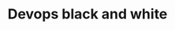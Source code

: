---
visible: false
layout: category
title: Devops black and white
permalink: /blog/categoria/devops/
pagination: 
  enabled: true
  category: devops
  permalink: /:num/
  sort_field: 'title'
  sort_reverse: false
---